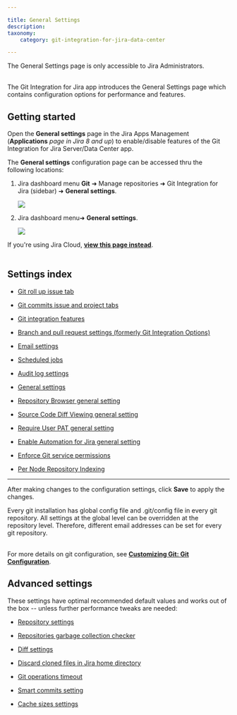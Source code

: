 ```yaml
---

title: General Settings
description:
taxonomy:
    category: git-integration-for-jira-data-center

---
```


<div class="bbb-callout bbb--alert">
    <div class="irow">
    <div class="ilogobox">
        <span class="logoimg"></span>
    </div>
    <div class="imsgbox">
        The General Settings page is only accessible to Jira Administrators.
    </div>
    </div>
</div>
<br>

The Git Integration for Jira app introduces the General Settings page which contains configuration options for performance and features.

## Getting started

Open the **General settings** page in the Jira Apps Management (**Applications** _page in Jira 8 and up_) to enable/disable features of the Git Integration for Jira Server/Data Center app.

The **General settings** configuration page can be accessed thru the following locations:

1.  Jira dashboard menu **Git** ➜ Manage repositories ➜ Git Integration for Jira (sidebar) ➜ **General settings**.

    ![](https://bigbrassband.atlassian.net/wiki/download/attachments/966852655/jira-serverdc-gen-cfg-entry-point-(c).png?version=3&modificationDate=1613118421121&cacheVersion=1&api=v2)


2.  Jira dashboard menu➜ **General settings**.

    ![](https://bigbrassband.atlassian.net/wiki/download/attachments/966852655/jira-serverdc-gen-cfg-entry-point-two-(c).png?version=3&modificationDate=1613118421140&cacheVersion=1&api=v2)


<div class="bbb-callout bbb--info">
    <div class="irow">
    <div class="ilogobox">
        <span class="logoimg"></span>
    </div>
    <div class="imsgbox">
        If you're using Jira Cloud, <a href='/git-integration-for-jira-cloud/general-settings-gij-cloud/'><b>view this page instead</b></a>.
    </div>
    </div>
</div>
<br>

## Settings index

*   [Git roll up issue tab](/git-integration-for-jira-data-center/git-roll-up-issue-tab-gij-self-managed)

*   [Git commits issue and project tabs](/git-integration-for-jira-data-center/git-commits-issue-and-project-tabs-gij-self-managed)

*   [Git integration features](/git-integration-for-jira-data-center/git-integration-features-gij-self-managed)

*   [Branch and pull request settings (formerly Git Integration Options)](/git-integration-for-jira-data-center/branch-and-pull-request-settings-formerly-git-integration-options-gij-self-managed)

*   [Email settings](/git-integration-for-jira-data-center/email-settings-gij-self-managed)

*   [Scheduled jobs](/git-integration-for-jira-data-center/scheduled-jobs-gij-self-managed)

*   [Audit log settings](/git-integration-for-jira-data-center/audit-log-settings-gij-self-managed)

*   [General settings](/git-integration-for-jira-data-center/general-settings-gij-self-managed)

*   [Repository Browser general setting](/git-integration-for-jira-data-center/repository-browser-general-setting-gij-self-managed)

*   [Source Code Diff Viewing general setting](/git-integration-for-jira-data-center/source-code-diff-viewing-general-setting-gij-self-managed)

*   [Require User PAT general setting](/git-integration-for-jira-data-center/require-user-pat-general-setting-gij-self-managed)

*   [Enable Automation for Jira general setting](/git-integration-for-jira-data-center/Enable-automation-for-jira-general-setting/)

*   [Enforce Git service permissions](/git-integration-for-jira-data-center/enforce-git-service-permissions-gij-self-managed)

*   [Per Node Repository Indexing](/git-integration-for-jira-data-center/per-node-repository-indexing-gij-self-managed)

* * *

After making changes to the configuration settings, click **Save** to apply the changes.

<div class="bbb-callout bbb--tip">
    <div class="irow">
    <div class="ilogobox">
        <span class="logoimg"></span>
    </div>
    <div class="imsgbox">
        Every git installation has global config file and .git/config file in every git repository. All settings at the global level can be overridden at the repository level. Therefore, different email addresses can be set for every git repository.
    </div>
    </div>
</div>
<br>

For more details on git configuration, see [**Customizing Git: Git Configuration**](http://git-scm.com/book/en/Customizing-Git-Git-Configuration).

## Advanced settings

These settings have optimal recommended default values and works out of the box -- unless further performance tweaks are needed:

*   [Repository settings](/git-integration-for-jira-data-center/repository-settings-gij-self-managed)

*   [Repositories garbage collection checker](/git-integration-for-jira-data-center/repositories-garbage-collection-checker-gij-self-managed)

*   [Diff settings](/git-integration-for-jira-data-center/diff-settings-gij-self-managed)

*   [Discard cloned files in Jira home directory](/git-integration-for-jira-data-center/discard-cloned-files-in-jira-home-directory-gij-self-managed)

*   [Git operations timeout](/git-integration-for-jira-data-center/git-operations-timeout-gij-self-managed)

*   [Smart commits setting](/git-integration-for-jira-data-center/smart-commits-setting-gij-self-managed)

*   [Cache sizes settings](/git-integration-for-jira-data-center/cache-sizes-settings-gij-self-managed)

